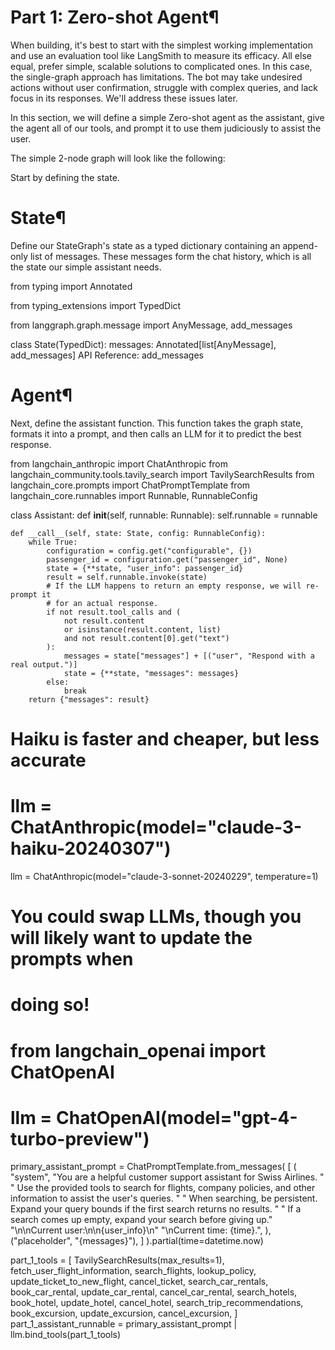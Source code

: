 

# Part 1: Zero-shot Agent¶ 

When building, it's best to start with the simplest working implementation and use an evaluation tool like LangSmith to measure its efficacy. All else equal, prefer simple, scalable solutions to complicated ones. In this case, the single-graph approach has limitations. The bot may take undesired actions without user confirmation, struggle with complex queries, and lack focus in its responses. We'll address these issues later.

In this section, we will define a simple Zero-shot agent as the assistant, give the agent all of our tools, and prompt it to use them judiciously to assist the user.

The simple 2-node graph will look like the following:



Start by defining the state.



# State¶
 
Define our StateGraph's state as a typed dictionary containing an append-only list of messages. These messages form the chat history, which is all the state our simple assistant needs.


from typing import Annotated

from typing_extensions import TypedDict

from langgraph.graph.message import AnyMessage, add_messages


class State(TypedDict):
    messages: Annotated[list[AnyMessage], add_messages]
API Reference: add_messages



# Agent¶ 

Next, define the assistant function. This function takes the graph state, formats it into a prompt, and then calls an LLM for it to predict the best response.


from langchain_anthropic import ChatAnthropic
from langchain_community.tools.tavily_search import TavilySearchResults
from langchain_core.prompts import ChatPromptTemplate
from langchain_core.runnables import Runnable, RunnableConfig


class Assistant:
    def __init__(self, runnable: Runnable):
        self.runnable = runnable

    def __call__(self, state: State, config: RunnableConfig):
        while True:
            configuration = config.get("configurable", {})
            passenger_id = configuration.get("passenger_id", None)
            state = {**state, "user_info": passenger_id}
            result = self.runnable.invoke(state)
            # If the LLM happens to return an empty response, we will re-prompt it
            # for an actual response.
            if not result.tool_calls and (
                not result.content
                or isinstance(result.content, list)
                and not result.content[0].get("text")
            ):
                messages = state["messages"] + [("user", "Respond with a real output.")]
                state = {**state, "messages": messages}
            else:
                break
        return {"messages": result}


# Haiku is faster and cheaper, but less accurate
# llm = ChatAnthropic(model="claude-3-haiku-20240307")
llm = ChatAnthropic(model="claude-3-sonnet-20240229", temperature=1)
# You could swap LLMs, though you will likely want to update the prompts when
# doing so!
# from langchain_openai import ChatOpenAI

# llm = ChatOpenAI(model="gpt-4-turbo-preview")

primary_assistant_prompt = ChatPromptTemplate.from_messages(
    [
        (
            "system",
            "You are a helpful customer support assistant for Swiss Airlines. "
            " Use the provided tools to search for flights, company policies, and other information to assist the user's queries. "
            " When searching, be persistent. Expand your query bounds if the first search returns no results. "
            " If a search comes up empty, expand your search before giving up."
            "\n\nCurrent user:\n<User>\n{user_info}\n</User>"
            "\nCurrent time: {time}.",
        ),
        ("placeholder", "{messages}"),
    ]
).partial(time=datetime.now)

part_1_tools = [
    TavilySearchResults(max_results=1),
    fetch_user_flight_information,
    search_flights,
    lookup_policy,
    update_ticket_to_new_flight,
    cancel_ticket,
    search_car_rentals,
    book_car_rental,
    update_car_rental,
    cancel_car_rental,
    search_hotels,
    book_hotel,
    update_hotel,
    cancel_hotel,
    search_trip_recommendations,
    book_excursion,
    update_excursion,
    cancel_excursion,
]
part_1_assistant_runnable = primary_assistant_prompt | llm.bind_tools(part_1_tools)
